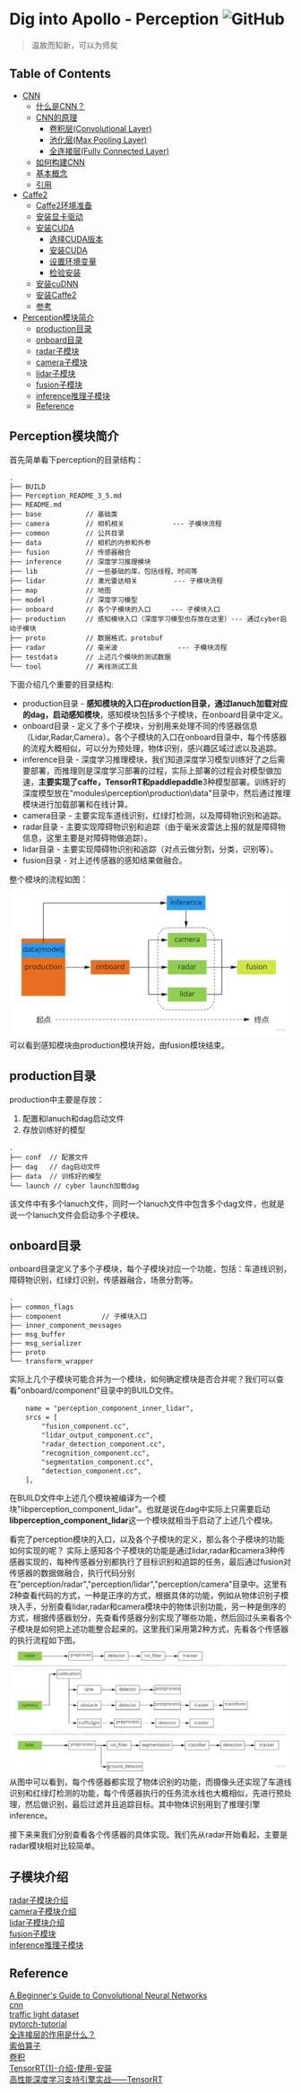 # Dig into Apollo - Perception ![GitHub](https://img.shields.io/github/license/daohu527/Dig-into-Apollo.svg?style=popout)

> 温故而知新，可以为师矣


## Table of Contents
- [CNN](cnn)
    - [什么是CNN？](cnn#what_is_cnn)
    - [CNN的原理](cnn#cnn_principle)
        - [卷积层(Convolutional Layer)](cnn#convolutional)
        - [池化层(Max Pooling Layer)](cnn#max_pool)
        - [全连接层(Fully Connected Layer)](cnn#fully_connect)
    - [如何构建CNN](cnn#how_to)
    - [基本概念](cnn#base_concept)
    - [引用](cnn#reference)
- [Caffe2](caffe2)
    - [Caffe2环境准备](caffe2#env)
    - [安装显卡驱动](caffe2#drivers)
    - [安装CUDA](caffe2#cuda)
        - [选择CUDA版本](caffe2#cuda_version)
        - [安装CUDA](caffe2#cuda_install)
        - [设置环境变量](caffe2#cuda_env)
        - [检验安装](caffe2#cuda_check)
    - [安装cuDNN](caffe2#cudnn)
    - [安装Caffe2](caffe2#caffe2)
    - [参考](caffe2#reference)
- [Perception模块简介](#introduction)
    - [production目录](#production)
    - [onboard目录](#onboard)
    - [radar子模块](#sub_module)
    - [camera子模块](#sub_module)
    - [lidar子模块](#sub_module)
    - [fusion子模块](#sub_module)
    - [inference推理子模块](#sub_module)
    - [Reference](#reference)

<a name="introduction" />

## Perception模块简介

首先简单看下perception的目录结构：  
```
.
├── BUILD
├── Perception_README_3_5.md
├── README.md
├── base           // 基础类
├── camera         // 相机相关            --- 子模块流程
├── common         // 公共目录
├── data           // 相机的内参和外参
├── fusion         // 传感器融合
├── inference      // 深度学习推理模块
├── lib            // 一些基础的库，包括线程、时间等
├── lidar          // 激光雷达相关         --- 子模块流程
├── map            // 地图
├── model          // 深度学习模型
├── onboard        // 各个子模块的入口     --- 子模块入口
├── production     // 感知模块入口（深度学习模型也存放在这里）--- 通过cyber启动子模块
├── proto          // 数据格式，protobuf
├── radar          // 毫米波               --- 子模块流程
├── testdata       // 上述几个模块的测试数据
└── tool           // 离线测试工具
```
下面介绍几个重要的目录结构: 
* production目录 - **感知模块的入口在production目录，通过lanuch加载对应的dag，启动感知模块**，感知模块包括多个子模块，在onboard目录中定义。  
* onboard目录 - 定义了多个子模块，分别用来处理不同的传感器信息（Lidar,Radar,Camera）。各个子模块的入口在onboard目录中，每个传感器的流程大概相似，可以分为预处理，物体识别，感兴趣区域过滤以及追踪。
* inference目录 - 深度学习推理模块，我们知道深度学习模型训练好了之后需要部署，而推理则是深度学习部署的过程，实际上部署的过程会对模型做加速，**主要实现了caffe，TensorRT和paddlepaddle**3种模型部署。训练好的深度模型放在"modules\perception\production\data"目录中，然后通过推理模块进行加载部署和在线计算。  
* camera目录 - 主要实现车道线识别，红绿灯检测，以及障碍物识别和追踪。  
* radar目录 - 主要实现障碍物识别和追踪（由于毫米波雷达上报的就是障碍物信息，这里主要是对障碍物做追踪）。  
* lidar目录 - 主要实现障碍物识别和追踪（对点云做分割，分类，识别等）。  
* fusion目录 - 对上述传感器的感知结果做融合。  

整个模块的流程如图：  
![process](img/perception_process.jpg)  
可以看到感知模块由production模块开始，由fusion模块结束。  


<a name="production" />

## production目录
production中主要是存放：  
1. 配置和lanuch和dag启动文件  
2. 存放训练好的模型  
```
.
├── conf  // 配置文件
├── dag   // dag启动文件
├── data  // 训练好的模型
└── launch // cyber launch加载dag
```
该文件中有多个lanuch文件，同时一个lanuch文件中包含多个dag文件，也就是说一个lanuch文件会启动多个子模块。


<a name="onboard" />

## onboard目录
onboard目录定义了多个子模块，每个子模块对应一个功能，包括：车道线识别，障碍物识别，红绿灯识别，传感器融合，场景分割等。  
```
.
├── common_flags
├── component          // 子模块入口
├── inner_component_messages
├── msg_buffer
├── msg_serializer
├── proto
└── transform_wrapper
```

实际上几个子模块可能合并为一个模块，如何确定模块是否合并呢？我们可以查看"onboard/component"目录中的BUILD文件。
```
    name = "perception_component_inner_lidar",
    srcs = [
        "fusion_component.cc",
        "lidar_output_component.cc",
        "radar_detection_component.cc",
        "recognition_component.cc",
        "segmentation_component.cc",
        "detection_component.cc",
    ],
```
在BUILD文件中上述几个模块被编译为一个模块"libperception_component_lidar"。也就是说在dag中实际上只需要启动**libperception_component_lidar**这一个模块就相当于启动了上述几个模块。  


看完了perception模块的入口，以及各个子模块的定义，那么各个子模块的功能如何实现的呢？  实际上感知各个子模块的功能是通过lidar,radar和camera3种传感器实现的，每种传感器分别都执行了目标识别和追踪的任务，最后通过fusion对传感器的数据做融合，执行代码分别在"perception/radar","perception/lidar","perception/camera"目录中。这里有2种查看代码的方式，一种是正序的方式，根据具体的功能，例如从物体识别子模块入手，分别查看lidar,radar和camera模块中的物体识别功能，另一种是倒序的方式，根据传感器划分，先查看传感器分别实现了哪些功能，然后回过头来看各个子模块是如何把上述功能整合起来的。这里我们采用第2种方式，先看各个传感器的执行流程如下图。  
![sensor](img/sensor.jpg)  
从图中可以看到，每个传感器都实现了物体识别的功能，而摄像头还实现了车道线识别和红绿灯检测的功能，每个传感器执行的任务流水线也大概相似，先进行预处理，然后做识别，最后过滤并且追踪目标。其中物体识别用到了推理引擎inference。  

接下来来我们分别查看各个传感器的具体实现。我们先从radar开始看起，主要是radar模块相对比较简单。  


<a name="sub_module" />

## 子模块介绍
[radar子模块介绍](radar#radar_module)  
[camera子模块介绍](camera#camera_module)  
[lidar子模块介绍](lidar#lidar_module)  
[fusion子模块](fusion#fusion_module)  
[inference推理子模块](inference#inference_module)  


<a name="reference" />

## Reference
[A Beginner's Guide to Convolutional Neural Networks](https://skymind.ai/wiki/convolutional-network)  
[cnn](https://cs231n.github.io/convolutional-networks/)  
[traffic light dataset](https://hci.iwr.uni-heidelberg.de/node/6132/download/3d66608cfb112934ef40175e9a20c81f)  
[pytorch-tutorial](https://github.com/yunjey/pytorch-tutorial)  
[全连接层的作用是什么？](https://www.zhihu.com/question/41037974)  
[索伯算子](https://zh.wikipedia.org/wiki/%E7%B4%A2%E8%B2%9D%E7%88%BE%E7%AE%97%E5%AD%90)  
[卷积](https://zh.wikipedia.org/wiki/%E5%8D%B7%E7%A7%AF)  
[TensorRT(1)-介绍-使用-安装](https://arleyzhang.github.io/articles/7f4b25ce/)   
[高性能深度学习支持引擎实战——TensorRT](https://zhuanlan.zhihu.com/p/35657027)  

